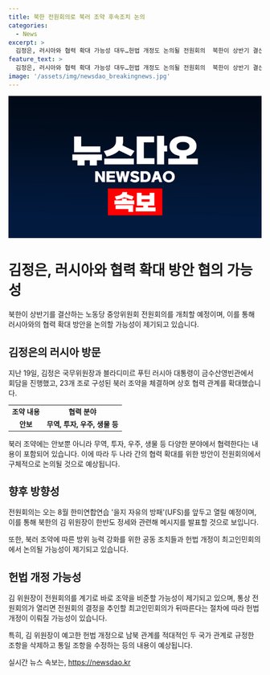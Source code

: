 ```yaml
---
title: 북한 전원회의로 북러 조약 후속조치 논의
categories:
  - News
excerpt: >
  김정은, 러시아와 협력 확대 가능성 대두…헌법 개정도 논의될 전원회의  북한이 상반기 결산하는 노동당 중앙위원회 전원회의를 개최한다. 러시아와의 조약 이행을 위한 후속 조치 가능성도. 북러 조약에 따른 협력 확대 방안 논의 예상. 한반도 정세와 관련한 김정은의 메시지에 이목 집중. 김 위원장이 전원회의를 계기로 헌법 개정 선포 가능성도. 최고인민회의에서 김 위원장이 예고한 헌법 개정 논의될 가능성 있다.
feature_text: >
  김정은, 러시아와 협력 확대 가능성 대두…헌법 개정도 논의될 전원회의  북한이 상반기 결산하는 노동당 중앙위원회 전원회의를 개최한다. 러시아와의 조약 이행을 위한 후속 조치 가능성도. 북러 조약에 따른 협력 확대 방안 논의 예상. 한반도 정세와 관련한 김정은의 메시지에 이목 집중. 김 위원장이 전원회의를 계기로 헌법 개정 선포 가능성도. 최고인민회의에서 김 위원장이 예고한 헌법 개정 논의될 가능성 있다.
image: '/assets/img/newsdao_breakingnews.jpg'
---
```


<p><img src="/assets/img/newsdao_breakingnews.jpg" alt="pcversion 속보" /></p>

<h1>김정은, 러시아와 협력 확대 방안 협의 가능성</h1>

<p data-ke-size="size16">북한이 상반기를 결산하는 노동당 중앙위원회 전원회의를 개최할 예정이며, 이를 통해 러시아와의 협력 확대 방안을 논의할 가능성이 제기되고 있습니다.</p>

<h2 data-ke-size="size26">김정은의 러시아 방문</h2>

<p data-ke-size="size16">지난 19일, 김정은 국무위원장과 블라디미르 푸틴 러시아 대통령이 금수산영빈관에서 회담을 진행했고, 23개 조로 구성된 북러 조약을 체결하며 상호 협력 관계를 확대했습니다.</p>

<table>
    <tr>
        <td style="text-align: center; height: 17px;"><b>조약 내용</b></td>
        <td style="text-align: center; height: 17px;"><b>협력 분야</b></td>
    </tr>
    <tr>
        <td style="text-align: center; height: 17px;"><b>안보</b></td>
        <td style="text-align: center; height: 17px;"><b>무역, 투자, 우주, 생물 등</b></td>
    </tr>
</table>

<p data-ke-size="size16">북러 조약에는 안보뿐 아니라 무역, 투자, 우주, 생물 등 다양한 분야에서 협력한다는 내용이 포함되어 있습니다. 이에 따라 두 나라 간의 협력 확대를 위한 방안이 전원회의에서 구체적으로 논의될 것으로 예상됩니다.</p>

<h2 data-ke-size="size26">향후 방향성</h2>

<p data-ke-size="size16">전원회의는 오는 8월 한미연합연습 '을지 자유의 방패'(UFS)를 앞두고 열릴 예정이며, 이를 통해 북한의 김 위원장이 한반도 정세와 관련해 메시지를 발표할 것으로 보입니다.</p>

<p data-ke-size="size16">또한, 북러 조약에 따른 방위 능력 강화를 위한 공동 조치들과 헌법 개정이 최고인민회의에서 논의될 가능성이 제기되고 있습니다.</p>

<h2 data-ke-size="size26">헌법 개정 가능성</h2>

<p data-ke-size="size16">김 위원장이 전원회의를 계기로 바로 조약을 비준할 가능성이 제기되고 있으며, 통상 전원회의가 열리면 전원회의 결정을 추인할 최고인민회의가 뒤따른다는 절차에 따라 헌법 개정이 이뤄질 가능성이 있습니다.</p>

<p data-ke-size="size16">특히, 김 위원장이 예고한 헌법 개정으로 남북 관계를 적대적인 두 국가 관계로 규정한 조항을 삭제하고 통일 조항을 수정하는 등의 내용이 예상됩니다.</p>
실시간 뉴스 속보는, <a href="https://newsdao.kr" rel="dofollow">https://newsdao.kr</a>


